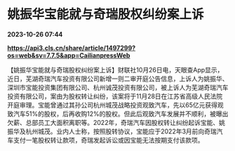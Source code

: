 # 姚振华宝能就与奇瑞股权纠纷案上诉

**2023-10-26 07:44**

**https://api3.cls.cn/share/article/1497299?os=web&sv=7.7.5&app=CailianpressWeb**

【姚振华宝能就与奇瑞股权纠纷案上诉】财联社10月26日电，天眼查App显示，近日，芜湖奇瑞汽车投资有限公司新增一则二审开庭公告信息，上诉人为姚振华、深圳市宝能投资集团有限公司、杭州诚茂投资有限公司，被上诉人为芜湖奇瑞汽车投资有限公司，案由为股权转让纠纷，该案将于11月28日在江苏省高级人民法院开庭审理。宝能曾通过其孙公司杭州城茂战略投资观致汽车，先以65亿元获得观致汽车51%的股权，后再收购12%的股权。但此后观致汽车发展并不顺利，被曝出欠薪、总部员工大面积离职等。2022年，奇瑞汽车因股权转让纠纷起诉宝能、姚振华及杭州城茂。业内人士称，按照股转协议，宝能应于2022年3月前向奇瑞汽车支付一笔股权转让款项，奇瑞发起诉讼或因宝能无法按期支付该款项。